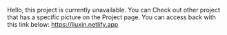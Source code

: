 Hello, this project is currently unavailable. You can Check out other project that has a specific picture on the Project page.
You can access back with this link below:
https://liuxin.netlify.app

